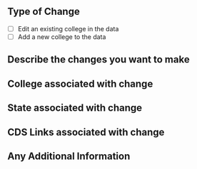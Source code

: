 ## Type of Change

- [ ] Edit an existing college in the data
- [ ] Add a new college to the data

## Describe the changes you want to make


## College associated with change


## State associated with change


## CDS Links associated with change


## Any Additional Information

